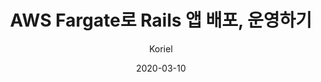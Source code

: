 ---
title: "AWS Fargate로 Rails 앱 배포, 운영하기"
cover: ""
category: "backend"
date: "2020-03-10"
author: "Koriel"
slug: "AWS-Fargate로-Rails-앱-배포-운영하기"
tags:
    - aws
    - fargate
    - devops
    - rails
---